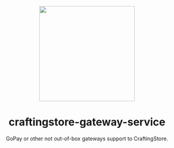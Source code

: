 <div align="center">
  <img src="https://github.com/ZorTik/craftingstore-gateway-service/assets/67344817/cde6851d-aa18-41b6-bee7-757a8a139133" width="256px">

  # craftingstore-gateway-service
  GoPay or other not out-of-box gateways support to CraftingStore.
</div>
